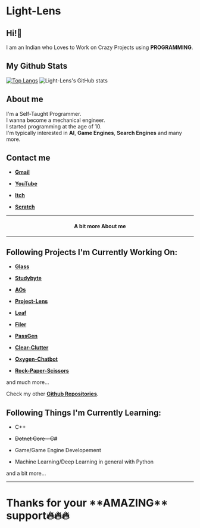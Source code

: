 # Light-Lens
## Hi!👋
I am an Indian who Loves to Work on Crazy Projects using **PROGRAMMING**.

## My Github Stats
[![Top Langs](https://github-readme-stats.vercel.app/api/top-langs/?username=Light-Lens&theme=tokyonight&hide_border=true)](https://github.com/anuraghazra/github-readme-stats)
![Light-Lens's GitHub stats](https://github-readme-stats.vercel.app/api?username=Light-Lens&theme=tokyonight&show_icons=true&hide_border=true)

## About me
I'm a Self-Taught Programmer.<br>
I wanna become a mechanical engineer.<br>
I started programming at the age of 10.<br>
I'm typically interested in **AI**, **Game Engines**, **Search Engines** and many more.

## Contact me
- [**Gmail**](QCoreNest@gmail.com)

- [**YouTube**](https://www.youtube.com/channel/UCrphqZNc_r-KsOTeTKH5hwA?sub_confirmation=1)

- [**Itch**](https://superstar-games.itch.io)

- [**Scratch**](https://scratch.mit.edu/users/SuperStarIndustries)

<hr>
<h4 align=center>A bit more About me</h4>
<hr>

## Following Projects I'm Currently Working On:
- [**Glass**](https://github.com/Light-Lens/Glass)

- [**Studybyte**](https://github.com/Light-Lens/Studybyte)

- [**AOs**](https://github.com/Light-Lens/AOs)

- [**Project-Lens**](https://github.com/Light-Lens/Project-Lens)

- [**Leaf**](https://github.com/Light-Lens/Leaf)

- [**Filer**](https://github.com/Light-Lens/Filer)

- [**PassGen**](https://github.com/Light-Lens/PassGen)

- [**Clear-Clutter**](https://github.com/Light-Lens/Clear-Clutter)

- [**Oxygen-Chatbot**](https://github.com/Light-Lens/Oxygen-Chatbot)

- [**Rock-Paper-Scissors**](https://github.com/Light-Lens/Rock-Paper-Scissors_Game)

and much more...

Check my other [**Github Repositories**](https://github.com/Light-Lens?tab=repositories).

## Following Things I'm Currently Learning:
- C++

- <strike>Dotnet Core - C#</strike>

- Game/Game Engine Developement

- Machine Learning/Deep Learning in general with Python

and a bit more...

<hr>
<h1>Thanks for your **AMAZING** support🔥🔥🔥</h1>
